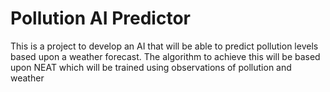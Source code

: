 # Pollution AI Predictor
This is a project to develop an AI that will be able
to predict pollution levels based upon a weather forecast.
The algorithm to achieve this will be based upon NEAT
which will be trained using observations of pollution and weather